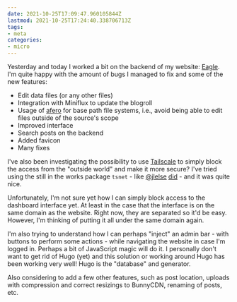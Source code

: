 ```yaml
---
date: 2021-10-25T17:09:47.960105844Z
lastmod: 2021-10-25T17:24:40.338706713Z
tags:
- meta
categories:
- micro
---
```


Yesterday and today I worked a bit on the backend of my website: [Eagle](https://github.com/hacdias/eagle). I'm quite happy with the amount of bugs I managed to fix and some of the new features:

- Edit data files (or any other files)
- Integration with Miniflux to update the blogroll
- Usage of [afero](https://github.com/spf13/afero) for base path file systems, i.e., avoid being able to edit files outside of the source's scope
- Improved interface
- Search posts on the backend
- Added favicon
- Many fixes

I've also been investigating the possibility to use [Tailscale](https://tailscale.com/) to simply block the access from the "outside world" and make it more secure? I've tried using the still in the works package `tsnet` - like [@jlelse](https://jlelse.blog/) [did](https://git.jlel.se/jlelse/GoBlog/src/branch/master/tailscale.go) - and it was quite nice. 

Unfortunately, I'm not sure yet how I can simply block access to the dashboard interface yet. At least in the case that the interface is on the same domain as the website. Right now, they are separated so it'd be easy. However, I'm thinking of putting it all under the same domain again.

I'm also trying to understand how I can perhaps "inject" an admin bar - with buttons to perform some actions - while navigating the website in case I'm logged in. Perhaps a bit of JavaScript magic will do it. I personally don't want to get rid of Hugo (yet) and this solution or working around Hugo has been working very well! Hugo is the "database" and generator.

Also considering to add a few other features, such as post location, uploads with compression and correct resizings to BunnyCDN, renaming of posts, etc.
